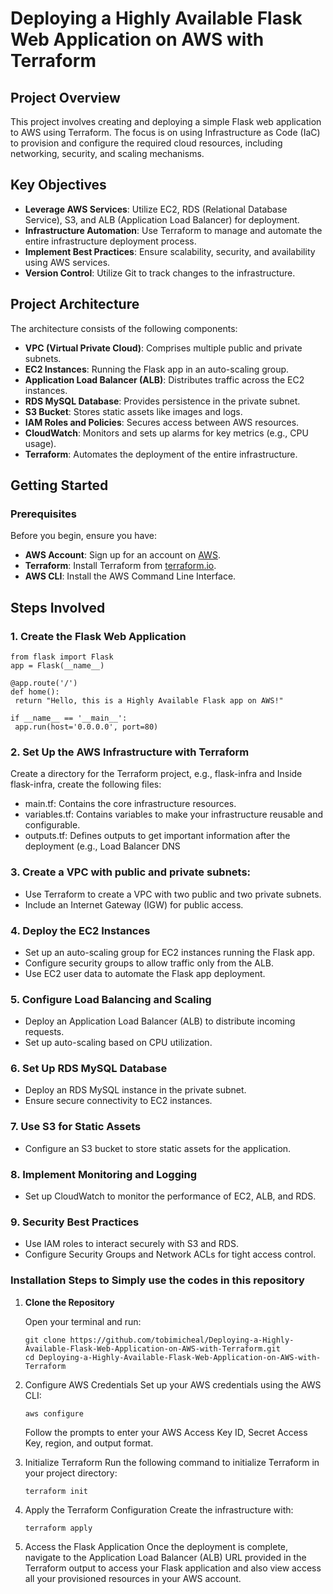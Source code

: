 # Deploying a Highly Available Flask Web Application on AWS with Terraform

## Project Overview

This project involves creating and deploying a simple Flask web application to AWS using Terraform. The focus is on using Infrastructure as Code (IaC) to provision and configure the required cloud resources, including networking, security, and scaling mechanisms.

## Key Objectives

- **Leverage AWS Services**: Utilize EC2, RDS (Relational Database Service), S3, and ALB (Application Load Balancer) for deployment.
- **Infrastructure Automation**: Use Terraform to manage and automate the entire infrastructure deployment process.
- **Implement Best Practices**: Ensure scalability, security, and availability using AWS services.
- **Version Control**: Utilize Git to track changes to the infrastructure.

## Project Architecture

The architecture consists of the following components:

- **VPC (Virtual Private Cloud)**: Comprises multiple public and private subnets.
- **EC2 Instances**: Running the Flask app in an auto-scaling group.
- **Application Load Balancer (ALB)**: Distributes traffic across the EC2 instances.
- **RDS MySQL Database**: Provides persistence in the private subnet.
- **S3 Bucket**: Stores static assets like images and logs.
- **IAM Roles and Policies**: Secures access between AWS resources.
- **CloudWatch**: Monitors and sets up alarms for key metrics (e.g., CPU usage).
- **Terraform**: Automates the deployment of the entire infrastructure.
  
## Getting Started

### Prerequisites

Before you begin, ensure you have:

- **AWS Account**: Sign up for an account on [AWS](https://aws.amazon.com/).
- **Terraform**: Install Terraform from [terraform.io](https://www.terraform.io/downloads.html).
- **AWS CLI**: Install the AWS Command Line Interface.
## Steps Involved

### 1. Create the Flask Web Application
   ```
from flask import Flask
app = Flask(__name__)

@app.route('/')
def home():
    return "Hello, this is a Highly Available Flask app on AWS!"

if __name__ == '__main__':
    app.run(host='0.0.0.0', port=80)
   ```

### 2. Set Up the AWS Infrastructure with Terraform

Create a directory for the Terraform project, e.g., flask-infra and Inside flask-infra, create the following files:
  
- main.tf: Contains the core infrastructure resources.
- variables.tf: Contains variables to make your infrastructure reusable and configurable.
- outputs.tf: Defines outputs to get important information after the deployment (e.g., Load Balancer DNS

### 3. Create a VPC with public and private subnets:
- Use Terraform to create a VPC with two public and two private subnets.
- Include an Internet Gateway (IGW) for public access.

### 4. Deploy the EC2 Instances

- Set up an auto-scaling group for EC2 instances running the Flask app.
- Configure security groups to allow traffic only from the ALB.
- Use EC2 user data to automate the Flask app deployment.

### 5. Configure Load Balancing and Scaling

- Deploy an Application Load Balancer (ALB) to distribute incoming requests.
- Set up auto-scaling based on CPU utilization.

### 6. Set Up RDS MySQL Database

- Deploy an RDS MySQL instance in the private subnet.
- Ensure secure connectivity to EC2 instances.

### 7. Use S3 for Static Assets

- Configure an S3 bucket to store static assets for the application.

### 8. Implement Monitoring and Logging

- Set up CloudWatch to monitor the performance of EC2, ALB, and RDS.

### 9. Security Best Practices

- Use IAM roles to interact securely with S3 and RDS.
- Configure Security Groups and Network ACLs for tight access control.


### Installation Steps to Simply use the codes in this repository

1. **Clone the Repository**

   Open your terminal and run:

   ```
   git clone https://github.com/tobimicheal/Deploying-a-Highly-Available-Flask-Web-Application-on-AWS-with-Terraform.git
   cd Deploying-a-Highly-Available-Flask-Web-Application-on-AWS-with-Terraform
   ```
2. Configure AWS Credentials
   Set up your AWS credentials using the AWS CLI:
    ```
   aws configure
     ```
    Follow the prompts to enter your AWS Access Key ID, Secret Access Key, region, and output format.
   
4. Initialize Terraform
   Run the following command to initialize Terraform in your project directory:
   ```
   terraform init
   ```
5. Apply the Terraform Configuration
   Create the infrastructure with:
      ```
   terraform apply
      ```
6. Access the Flask Application
   Once the deployment is complete, navigate to the Application Load Balancer (ALB) URL provided in the Terraform output to access your Flask application and also view access all your provisioned resources in your AWS account.



